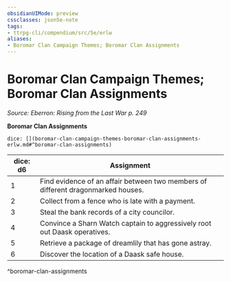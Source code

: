 ```yaml
---
obsidianUIMode: preview
cssclasses: json5e-note
tags:
- ttrpg-cli/compendium/src/5e/erlw
aliases:
- Boromar Clan Campaign Themes; Boromar Clan Assignments
---
```

# Boromar Clan Campaign Themes; Boromar Clan Assignments
*Source: Eberron: Rising from the Last War p. 249* 

**Boromar Clan Assignments**

`dice: [](boromar-clan-campaign-themes-boromar-clan-assignments-erlw.md#^boromar-clan-assignments)`

| dice: d6 | Assignment |
|----------|------------|
| 1 | Find evidence of an affair between two members of different dragonmarked houses. |
| 2 | Collect from a fence who is late with a payment. |
| 3 | Steal the bank records of a city councilor. |
| 4 | Convince a Sharn Watch captain to aggressively root out Daask operatives. |
| 5 | Retrieve a package of dreamlily that has gone astray. |
| 6 | Discover the location of a Daask safe house. |
^boromar-clan-assignments
